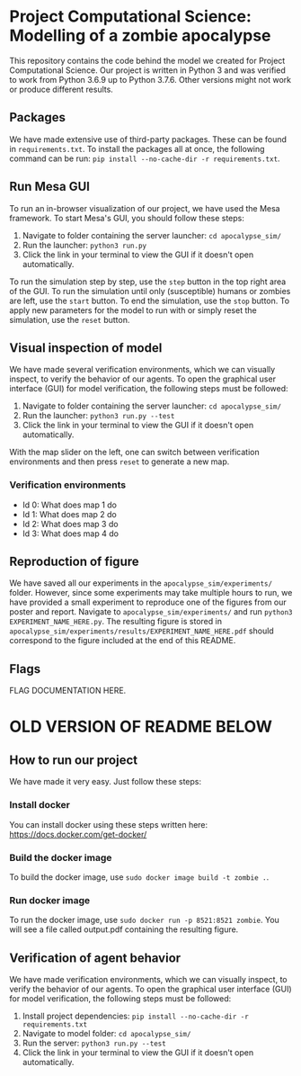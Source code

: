 # Project Computational Science: Modelling of a zombie apocalypse
This repository contains the code behind the model we created for Project Computational Science. Our project is written in Python 3 and was verified to work from Python 3.6.9 up to Python 3.7.6. Other versions might not work or produce different results.

## Packages
We have made extensive use of third-party packages. These can be found in ```requirements.txt```. To install the packages all at once, the following command can be run: ```pip install --no-cache-dir -r requirements.txt```.

## Run Mesa GUI
To run an in-browser visualization of our project, we have used the Mesa framework. To start Mesa's GUI, you should follow these steps:

1. Navigate to folder containing the server launcher: ```cd apocalypse_sim/```
2. Run the launcher: ```python3 run.py```
3. Click the link in your terminal to view the GUI if it doesn't open automatically.

To run the simulation step by step, use the ```step``` button in the top right area of the GUI. To run the simulation until only (susceptible) humans or zombies are left, use the ```start``` button. To end the simulation, use the ```stop``` button. To apply new parameters for the model to run with or simply reset the simulation, use the ```reset``` button.

## Visual inspection of model
We have made several verification environments, which we can visually inspect, to verify the behavior of our agents. To open the graphical user interface (GUI) for model verification, the following steps must be followed:

1. Navigate to folder containing the server launcher: ```cd apocalypse_sim/```
2. Run the launcher: ```python3 run.py --test```
3. Click the link in your terminal to view the GUI if it doesn't open automatically.

With the map slider on the left, one can switch between verification environments and then press ```reset``` to generate a new map.

### Verification environments
- Id 0: What does map 1 do
- Id 1: What does map 2 do
- Id 2: What does map 3 do
- Id 3: What does map 4 do

## Reproduction of figure
We have saved all our experiments in the ```apocalypse_sim/experiments/``` folder. However, since some experiments may take multiple hours to run, we have provided a small experiment to reproduce one of the figures from our poster and report. Navigate to ```apocalypse_sim/experiments/``` and run ```python3 EXPERIMENT_NAME_HERE.py```. The resulting figure is stored in ```apocalypse_sim/experiments/results/EXPERIMENT_NAME_HERE.pdf``` should correspond to the figure included at the end of this README.

## Flags
FLAG DOCUMENTATION HERE.

# OLD VERSION OF README BELOW

## How to run our project
We have made it very easy. Just follow these steps:

### Install docker
You can install docker using these steps written here:
https://docs.docker.com/get-docker/

### Build the docker image
To build the docker image, use ```sudo docker image build -t zombie .```.

### Run docker image
To run the docker image, use ```sudo docker run -p 8521:8521 zombie```.
You will see a file called output.pdf containing the resulting figure.

## Verification of agent behavior
We have made verification environments, which we can visually inspect, to verify the behavior of our agents. To open the graphical user interface (GUI) for model verification, the following steps must be followed:
1. Install project dependencies: ```pip install --no-cache-dir -r requirements.txt```
2. Navigate to model folder: ```cd apocalypse_sim/```
3. Run the server: ```python3 run.py --test```
4. Click the link in your terminal to view the GUI if it doesn't open automatically.

